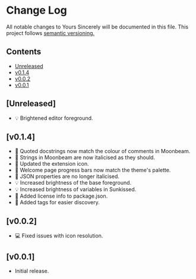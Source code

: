 # Change Log

All notable changes to Yours Sincerely will be documented in this file.
This project follows [semantic versioning.](https://semver.org/)

## Contents
- [Unreleased](#unreleased)
- [v0.1.4](#v013)
- [v0.0.2](#v002)
- [v0.0.1](#v001)

## [Unreleased]
- 💡 Brightened editor foreground.

## [v0.1.4]
- 🌃 Quoted docstrings now match the colour of comments in Moonbeam.
- 🌃 Strings in Moonbeam are now italicised as they should. 
- 🌅 Updated the extension icon.
- 🎉 Welcome page progress bars now match the theme's palette.
- 🎢 JSON properties are no longer italicised.
- 💡 Increased brightness of the base foreground.
- 💡 Increased brightness of variables in Sunkissed.
- 📄 Added license info to package.json.
- 📄 Added tags for easier discovery.

## [v0.0.2]

- 💻 Fixed issues with icon resolution.

## [v0.0.1]

- Initial release.
